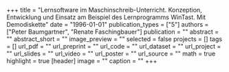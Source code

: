 +++
title = "Lernsoftware im Maschinschreib-Unterricht. Konzeption, Entwicklung und Einsatz am Beispiel des Lernprogramms WinTast. Mit Demodiskette"
date = "1996-01-01"
publication_types = ["5"]
authors = ["Peter Baumgartner", "Renate Faschingbauer"]
publication = ""
abstract = ""
abstract_short = ""
image_preview = ""
selected = false
projects = []
tags = []
url_pdf = ""
url_preprint = ""
url_code = ""
url_dataset = ""
url_project = ""
url_slides = ""
url_video = ""
url_poster = ""
url_source = ""
math = true
highlight = true
[header]
image = ""
caption = ""
+++
